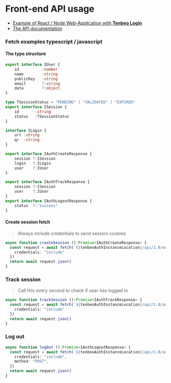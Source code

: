 
# Front-end API usage

- [Example of React / Node Web-Application with **Tenbeo Login**](https://github.com/Tenbeo/Auth-React-Example)
- [The API documentation](./03a.api-endpoints.md)

### Fetch examples typescript / javascript

#### The type structure

```ts
export interface IUser {
    id          :number
    name        :string
    publicKey   :string
    email       ?:string
    data        ?:object
}

type TSessionStatus = "PENDING" | "VALIDATED" | "EXPIRED"
export interface ISession {
    id       :string
    status   :TSessionStatus
}

interface ILogin {
    url	:string
    qr  :string
}

export interface IAuthCreateResponse {
    session ?:ISession
    login   ?:ILogin
    user    ?:IUser
}

export interface IAuthTrackResponse {
    session ?:ISession
    user    ?:IUser
}
export interface IAuthLogoutResponse {
    status  ?:"success"
}
```

#### Create session fetch

> Always include credentials to send session cookies

```ts
async function createSession ():Promise<IAuthCreateResponse> {
  const request = await fetch(`${tenbeoAuthInstanceLocation}/api/1.0/auth/create/${tenbeoAuthInstanceApplicationSlug}`, {
    credentials: "include"
  })
  return await request.json()
}
```

### Track session

> Call this every second to check if user has logged in 

```ts
async function trackSession ():Promise<IAuthTrackResponse> {
  const request = await fetch(`${tenbeoAuthInstanceLocation}/api/1.0/auth/track/${tenbeoAuthInstanceApplicationSlug}`, {
    credentials: "include"
  })
  return await request.json()
}
```

### Log out

```ts
async function logOut ():Promise<IAuthLogoutResponse> {
  const request = await fetch(`${tenbeoAuthInstanceLocation}/api/1.0/auth/logout/${tenbeoAuthInstanceApplicationSlug}`, {
    credentials: "include",
    method: "POST",
  })
  return await request.json()
}
```